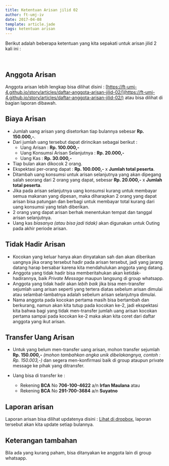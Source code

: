 ```yaml
---
title: Ketentuan Arisan jilid 02
author: ft-umj-iv
date: 2017-04-08
template: article.jade
tags: ketentuan arisan
---
```


Berikut adalah beberapa ketentuan yang kita sepakati untuk arisan jilid 2 kali ini :

<br/>
<span class="more"></span>

## Anggota Arisan
Anggota arisan lebih lengkap bisa dilihat disini :
[https://ft-umj-4.github.io/story/articles/daftar-anggota-arisan-jilid-02/](https://ft-umj-4.github.io/story/articles/daftar-anggota-arisan-jilid-02/) atau bisa dilihat di bagian laporan dibawah.

## Biaya Arisan
+ Jumlah uang arisan yang disetorkan tiap bulannya sebesar <b>Rp. 150.000,-</b>.
+ Dari jumlah uang tersebut dapat dirincikan sebagai berikut :
	- Uang Arisan : <b>Rp. 100.000,-</b>
	- Uang Konsumsi Arisan Selanjutnya : <b>Rp. 20.000,-</b>
	- Uang Kas : <b>Rp. 30.000,-</b>
+ Tiap bulan akan dikocok 2 orang.	
+ Ekspektasi per-orang dapat : <b>Rp. 100.000,-</b> x <b>Jumlah total peserta</b>.
+ Ditambah uang konsumsi untuk arisan selanjutnya yang akan dipegang salah seorang dari 2 orang yang dapat, sebesar <b>Rp. 20.000,-</b> x <b>Jumlah total peserta</b>.
+ Jika pada arisan selanjutnya uang konsumsi kurang untuk membayar semua makanan yang dipesan, maka diharapkan 2 orang yang dapat arisan bisa patungan dan berbagi untuk membayar total kurang dari uang konsumsi yang telah diberikan.
+ 2 orang yang dapat arisan berhak menentukan tempat dan tanggal arisan selanjutnya.
+ Uang kas _biasanya (atau bisa jadi tidak)_  akan digunakan untuk Outing pada akhir periode arisan.

## Tidak Hadir Arisan
+ Kocokan yang keluar hanya akan dinyatakan sah dan akan diberikan uangnya jika orang tersebut hadir pada arisan tersebut, jadi yang jarang datang harap bersabar karena kita mendahulukan anggota yang datang.
+ Anggota yang tidak hadir bisa memberitahukan akan ketidak-hadirannya, baik _Private Message_ maupun langsung di group whatsapp.
+ Anggota yang tidak hadir akan _lebih baik_ jika bisa men-transfer sejumlah uang arisan seperti yang tertera diatas sebelum arisan dimulai atau selambat-lambatnya adalah sebelum arisan selanjutnya dimulai.
+ Nama anggota pada kocokan pertama masih bisa bertambah dan berkurang, namun akan kita tutup pada kocokan ke-2, jadi ekspektasi kita bahwa bagi yang tidak men-transfer jumlah uang arisan kocokan pertama sampai pada kocokan ke-2 maka akan kita coret dari daftar anggota yang ikut arisan.

## Transfer Uang Arisan
+ Untuk yang belum men-transfer uang arisan, mohon transfer sejumlah <b>Rp. 150.000,-</b> _(mohon tambahkan angka unik dibelakangnya, contoh : Rp. 150.003,-)_ dan segera men-konfirmasi baik di group ataupun private message ke pihak yang ditransfer.

+ Uang bisa di transfer ke :
	- Rekening <b>BCA</b> No <b>706-100-4622</b> a/n <b>Irfan Maulana</b> atau
	- Rekening <b>BCA</b> No <b>291-700-3684</b> a/n <b>Suyatno</b>

## Laporan arisan
Laporan arisan bisa dilihat updatenya disini :
[Lihat di dropbox](https://www.dropbox.com/s/lqrvit24hfh3fot/Arisan%20UMJ%20TechInfo4%20Jilid%2002.xlsx?dl=0), laporan tersebut akan kita update setiap bulannya.

## Keterangan tambahan
Bila ada yang kurang paham, bisa ditanyakan ke anggota lain di group whatsapp.

